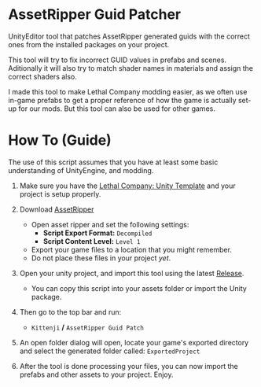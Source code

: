 # AssetRipper Guid Patcher
 UnityEditor tool that patches AssetRipper generated guids with the correct ones from the installed packages on your project.

This tool will try to fix incorrect GUID values in prefabs and scenes. Aditionally it will also try to match shader names in materials and assign the correct shaders also.

I made this tool to make Lethal Company modding easier, as we often use in-game prefabs to get a proper reference of how the game is actually set-up for our mods. But this tool can also be used for other games.

# How To (Guide)
The use of this script assumes that you have at least some basic understanding of UnityEngine, and modding.

1. Make sure you have the [Lethal Company: Unity Template](https://github.com/EvaisaDev/LethalCompanyUnityTemplate/tree/main#readme) and your project is setup properly.

2. Download [AssetRipper](https://github.com/AssetRipper/AssetRipper/releases/latest)
    - Open asset ripper and set the following settings:
      - **Script Export Format:** `Decompiled`
      - **Script Content Level:** `Level 1`
    - Export your game files to a location that you might remember.
    - Do not place these files in your project *yet*.

3. Open your unity project, and import this tool using the latest [Release](https://github.com/ChrisFeline/ToNSaveManager/releases/latest).
    - You can copy this script into your assets folder or import the Unity package.

4. Then go to the top bar and run:
    - `Kittenji` **/** `AssetRipper Guid Patch`
5. An open folder dialog will open, locate your game's exported directory and select the generated folder called: `ExportedProject`
6. After the tool is done processing your files, you can now import the prefabs and other assets to your project. Enjoy.